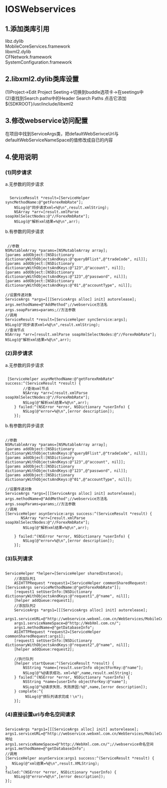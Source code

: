 IOSWebservices
==============
1.添加类库引用
------------
libz.dylib<br/>
MobileCoreServices.framework<br/>
libxml2.dylib<br/>
CFNetwork.framework<br/>
SystemConfiguration.framework<br/>

2.libxml2.dylib类库设置
------------
(1)Project->Edit Project Seeting->切换到buddle选项卡->在seetings中<br/>
(2)查找到Search paths中的Header Search Paths 点击它添加${SDKROOT}/usr/include/libxml2<br/>

3.修改webservice访问配置
------------
在项目中找到ServiceArgs类，把defaultWebSerivceUrl与defaultWebServiceNameSpace的值修改成自已的内容<br/>

4.使用说明
------------
### (1)同步请求<br/>
a.无参数的同步请求<br/>
<pre><code>
  ServiceResult *result=[ServiceHelper syncMethodName:@"getForexRmbRate"];
    NSLog(@"同步请求xml=%@\n",result.xmlString);
    NSArray *arr=[result.xmlParse soapXmlSelectNodes:@"//ForexRmbRate"];
    NSLog(@"解析xml结果=%@\n",arr);
</code></pre>
b.有参数的同步请求
<pre><code>
 //参数
NSMutableArray *params=[NSMutableArray array];
[params addObject:[NSDictionary dictionaryWithObjectsAndKeys:@"queryBFlist",@"tradeCode", nil]];
[params addObject:[NSDictionary dictionaryWithObjectsAndKeys:@"123",@"account", nil]];
[params addObject:[NSDictionary dictionaryWithObjectsAndKeys:@"123",@"password", nil]];
[params addObject:[NSDictionary dictionaryWithObjectsAndKeys:@"01",@"accountType", nil]];
     
//设置传递对象
ServiceArgs *args=[[[ServiceArgs alloc] init] autorelease];
args.methodName=@"AddMethod";//webservice方法名
args.soapParams=params;//方法参数
//调用
ServiceResult *result=[ServiceHelper syncService:args];
NSLog(@"同步请求xml=%@\n",result.xmlString);
//查询节点
NSArray *arr=[result.xmlParse soapXmlSelectNodes:@"//ForexRmbRate"];    
NSLog(@"解析xml结果=%@\n",arr);
</code></pre>
### (2)异步请求
a.无参数的异步请求
<pre><code>
 [ServiceHelper asynMethodName:@"getForexRmbRate" success:^(ServiceResult *result) {
        //查询xml节点
        NSArray *arr=[result.xmlParse soapXmlSelectNodes:@"//ForexRmbRate"];
        NSLog(@"解析xml结果=%@\n",arr);
    } failed:^(NSError *error, NSDictionary *userInfo) {
        NSLog(@"error=%@\n",[error description]);
    }];
</code></pre>
b.有参数的异步请求
<pre><code>
//参数
NSMutableArray *params=[NSMutableArray array];
[params addObject:[NSDictionary dictionaryWithObjectsAndKeys:@"queryBFlist",@"tradeCode", nil]];
[params addObject:[NSDictionary dictionaryWithObjectsAndKeys:@"123",@"account", nil]];
[params addObject:[NSDictionary dictionaryWithObjectsAndKeys:@"123",@"password", nil]];
[params addObject:[NSDictionary dictionaryWithObjectsAndKeys:@"01",@"accountType", nil]];
     
//设置传递对象
ServiceArgs *args=[[[ServiceArgs alloc] init] autorelease];
args.methodName=@"AddMethod";//webservice方法名
args.soapParams=params;//方法参数
//调用
[ServiceHelper asynService:args success:^(ServiceResult *result) {
       NSArray *arr=[result.xmlParse soapXmlSelectNodes:@"//ForexRmbRate"];
        NSLog(@"解析xml结果=%@\n",arr);
        
    } failed:^(NSError *error, NSDictionary *userInfo) {
        NSLog(@"error=%@\n",[error description]);
    }]; 
</code></pre>
### (3)队列请求<br/>
<pre><code>
ServiceHelper *helper=[ServiceHelper sharedInstance];
    //添加队列1
    ASIHTTPRequest *request1=[ServiceHelper commonSharedRequest:[ServiceArgs serviceMethodName:@"getForexRmbRate"]];
    [request1 setUserInfo:[NSDictionary dictionaryWithObjectsAndKeys:@"request1",@"name", nil]];
    [helper addQueue:request1];
    //添加队列2
    ServiceArgs *args1=[[[ServiceArgs alloc] init] autorelease];
    args1.serviceURL=@"http://webservice.webxml.com.cn/WebServices/MobileCodeWS.asmx";
    args1.serviceNameSpace=@"http://WebXml.com.cn/";
    args1.methodName=@"getDatabaseInfo";
    ASIHTTPRequest *request2=[ServiceHelper commonSharedRequest:args1];
    [request1 setUserInfo:[NSDictionary dictionaryWithObjectsAndKeys:@"request2",@"name", nil]];
    [helper addQueue:request2];

    //执行队列
    [helper startQueue:^(ServiceResult *result) {
        NSString *name=[result.userInfo objectForKey:@"name"];
        NSLog(@"%@请求成功，xml=%@",name,result.xmlString);
    } failed:^(NSError *error, NSDictionary *userInfo) {
        NSString *name=[userInfo objectForKey:@"name"];
        NSLog(@"%@请求失败，失败原因:%@",name,[error description]);
    } complete:^{
         NSLog(@"排队列请求完成！\n");
    }];
</code></pre>
### (4)直接设置url与命名空间请求<br/>
<pre><code>
ServiceArgs *args1=[[[ServiceArgs alloc] init] autorelease];
args1.serviceURL=@"http://webservice.webxml.com.cn/WebServices/MobileCodeWS.asmx";//webservice地址
args1.serviceNameSpace=@"http://WebXml.com.cn/";//webservice命名空间
args1.methodName=@"getDatabaseInfo";
//调用
[ServiceHelper asynService:args1 success:^(ServiceResult *result) {        
   NSLog(@"xml结果=%@\n",result.XMLString);
} 
failed:^(NSError *error, NSDictionary *userInfo) {
    NSLog(@"error=%@\n",[error description]);
}];
</code></pre>

